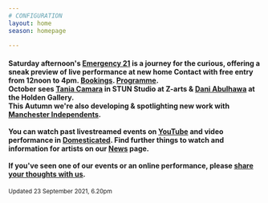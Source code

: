 ```yaml
---
# CONFIGURATION
layout: home
season: homepage

---
```

#### Saturday afternoon's [Emergency 21](/current/2021-emergency) is a journey for the curious, offering a sneak preview of live performance at new home Contact with free entry from 12noon to 4pm. <a href="https://contactmcr.com/shows/emergency-21" target="_blank">Bookings</a>. [Programme](/current/2021-emergency/programme).<br>October sees [Tania Camara](/current/2021/oreo) in STUN Studio at Z-arts & [Dani Abulhawa](/current/2021/abulhawa) at the Holden Gallery.<br>This Autumn we're also developing & spotlighting new work with <a href="http://manchesterindependents.co.uk" target="_blank">Manchester Independents</a>.<br><br>You can watch past livestreamed events on <a href="http://bit.ly/YTwarnmcr" target="_blank">YouTube</a> and video performance in <a href="http://domesticatedonline.org" target="_blank">Domesticated</a>. Find further things to watch and information for artists on our [News](/news) page.<br><br>If you've seen one of our events or an online performance, please <a href="http://bit.ly/warnmcrfeedback" target="_blank">share your thoughts with us</a>.        
<small>Updated 23 September 2021, 6.20pm</small>
